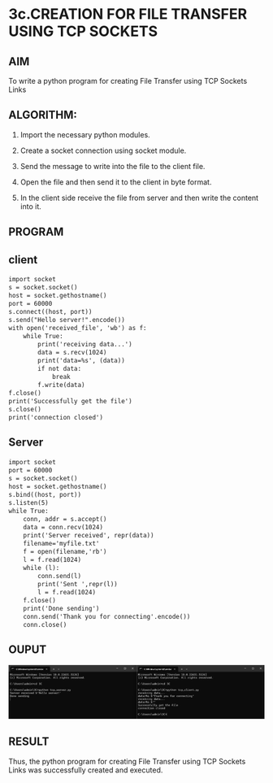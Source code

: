 # 3c.CREATION FOR FILE TRANSFER USING TCP SOCKETS
## AIM
To write a python program for creating File Transfer using TCP Sockets Links
## ALGORITHM:
1. Import the necessary python modules.

2. Create a socket connection using socket module.


3. Send the message to write into the file to the client file.

4. Open the file and then send it to the client in byte format.

5. In the client side receive the file from server and then write the content into it.

## PROGRAM
## client
```
import socket
s = socket.socket()
host = socket.gethostname()
port = 60000
s.connect((host, port))
s.send("Hello server!".encode())
with open('received_file', 'wb') as f:
	while True:
		print('receiving data...')
		data = s.recv(1024)
		print('data=%s', (data))
		if not data:
			break
		f.write(data)
f.close()
print('Successfully get the file')
s.close()
print('connection closed')
```
## Server
```
import socket
port = 60000
s = socket.socket()
host = socket.gethostname()
s.bind((host, port))
s.listen(5)
while True:
    conn, addr = s.accept()
    data = conn.recv(1024)
    print('Server received', repr(data))
    filename='myfile.txt'
    f = open(filename,'rb')
    l = f.read(1024)
    while (l):
        conn.send(l)
        print('Sent ',repr(l))
        l = f.read(1024)
    f.close()
    print('Done sending')
    conn.send('Thank you for connecting'.encode())
    conn.close()
```
## OUPUT

![alt text](3c.png)

## RESULT
Thus, the python program for creating File Transfer using TCP Sockets Links was 
successfully created and executed.
